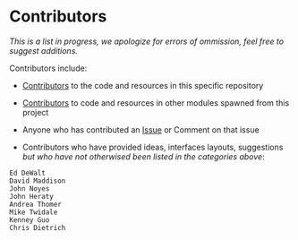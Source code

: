 # Contributors

_This is a list in progress, we apologize for errors of ommission, feel free to suggest additions._

Contributors include: 

* [Contributors](https://github.com/SpeciesFileGroup/taxonworks/graphs/contributors) to the code and resources in this specific repository
* [Contributors](https://github.com/SpeciesFileGroup) to code and resources in other modules spawned from this project
* Anyone who has contributed an [Issue](https://github.com/SpeciesFileGroup/taxonworks/issues) or Comment on that issue

* Contributors who have provided ideas, interfaces layouts, suggestions *but who have not otherwised been listed in the categories above*:

```
Ed DeWalt
David Maddison
John Noyes
John Heraty
Andrea Thomer
Mike Twidale
Kenney Guo
Chris Dietrich
 ```
